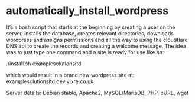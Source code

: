 automatically_install_wordpress
===============================

It’s a bash script that starts at the beginning by creating a user on the server, installs the database, creates relevant directories, downloads wordpress and assigns permissions and all the way to using the cloudflare DNS api to create the records and creating a welcome message. The idea was to just type one command and a site is ready for use like so:

./install.sh examplesolutionsltd

which would result in a brand new wordpress site at: examplesolutionsltd.dev.vixre.co.uk

Server details: Debian stable, Apache2, MySQL/MariaDB, PHP, cURL, wget
